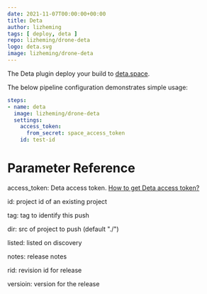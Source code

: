 ```yaml
---
date: 2021-11-07T00:00:00+00:00
title: Deta
author: lizheming
tags: [ deploy, deta ]
repo: lizheming/drone-deta
logo: deta.svg
image: lizheming/drone-deta
---
```


The Deta plugin deploy your build to [deta.space](https://deta.space).

The below pipeline configuration demonstrates simple usage:

```yml
steps:
- name: deta
  image: lizheming/drone-deta
  settings:
    access_token:
      from_secret: space_access_token
    id: test-id
```

# Parameter Reference

access_token: Deta access token. [How to get Deta access token?](https://deta.space/docs/en/basics/cli#authentication)

id: project id of an existing project

tag: tag to identify this push

dir: src of project to push (default "./")

listed: listed on discovery

notes: release notes

rid: revision id for release

versioin: version for the release